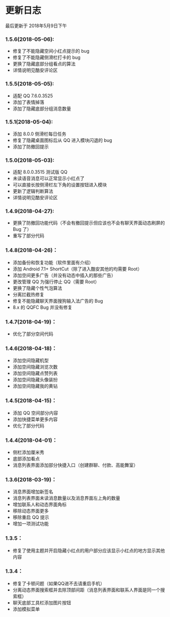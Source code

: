 # 更新日志

最后更新于 2018年5月9日下午

### 1.5.6(2018-05-06):
* 修复了不能隐藏空间小红点提示的 bug
* 修复了不能隐藏侧滑栏打卡的 bug
* 更换了隐藏底部分组看点的算法
* 详情说明见酷安评论区

### 1.5.5(2018-05-05):
* 适配 QQ 7.6.0.3525
* 添加了表情掉落
* 添加了隐藏底部分组消息数量

### 1.5.1(2018-05-04):
* 添加 8.0.0 侧滑栏每日任务
* 修复了隐藏桌面图标后从 QQ 进入模块闪退的 bug
* 添加了防撤回提示

### 1.5.0(2018-05-03):
* 适配 8.0.0.3515 测试版 QQ
* 未读语音消息可以正常显示小红点了
* 可以直接长按侧滑栏左下角的设置按钮进入模块
* 更新了逻辑判断算法
* 详情说明见酷安评论区

### 1.4.9(2018-04-27):
* 更换了防撤回功能代码（不会有撤回提示但应该也不会有聊天界面动态刷屏的 Bug 了）
* 重写了部分代码

### 1.4.8(2018-04-26)：
* 添加备份和恢复功能（软件里面有介绍）
* 添加 Android 7.1+ ShortCut（除了进入酷安其他的均需要 Root）
* 添加空间更多广告（并没有动态中插入的那些广告）
* 更改管理 QQ 为强行停止 QQ（需要 Root）
* 更换了隐藏个性气泡算法
* 分离拦截热修复
* 修复不能隐藏聊天界面搜狗输入法广告的 Bug
* 8.x 的 QQFC Bug 并没有修复

### 1.4.7(2018-04-19)：
* 优化了部分空间代码

### 1.4.6(2018-04-18)：
* 添加空间隐藏机型
* 添加空间隐藏浏览次数
* 添加空间隐藏点赞列表
* 添加空间隐藏头像装扮
* 添加空间隐藏我的黄钻

### 1.4.5(2018-04-15)：
* 添加 QQ 空间部分内容
* 添加快捷菜单更多内容
* 优化了部分代码

### 1.4.4(2018-04-01)：
* 侧栏添加厘米秀
* 底部添加看点
* 消息列表界面添加部分快捷入口（创建群聊、付款、高能舞室）

### 1.3.6(2018-03-19)：
* 消息界面增加新签名
* 消息列表界面未读消息数量以及消息界面左上角的数量
* 增加联系人和动态界面角标
* 移除动态界面更多
* 移除重启 QQ 提示
* 增加一项测试功能

### 1.3.5：
* 修复了使用主题并开启隐藏小红点的用户部分应该显示小红点的地方显示其他内容

### 1.3.4：
* 修复了卡顿问题（如果QQ进不去请重启手机）
* 分离动态界面搜索框并去除顶部间距（消息列表界面和联系人界面是同一个搜索框）
* 聊天底部工具栏添加图片按钮
* 添加模拟菜单
